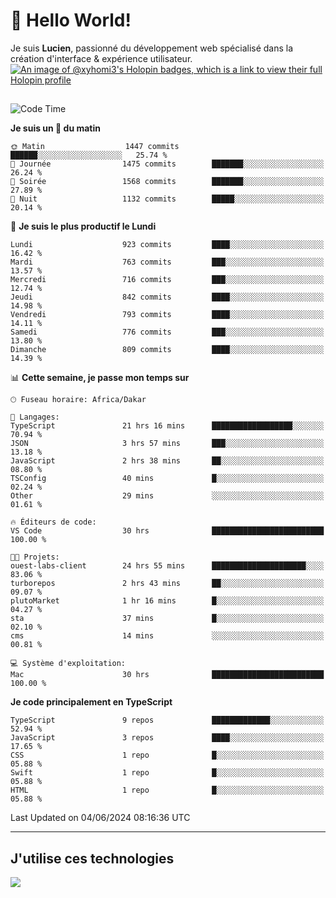 # 👋 Hello World!

Je suis **Lucien**, passionné du développement web spécialisé dans la création d'interface & expérience utilisateur.
[![An image of @xyhomi3's Holopin badges, which is a link to view their full Holopin profile](https://holopin.me/xyhomi3)](https://holopin.io/@xyhomi3)

##

<!--START_SECTION:waka-->
![Code Time](http://img.shields.io/badge/Code%20Time-1%2C254%20hrs%2042%20mins-blue)

**Je suis un 🐤 du matin** 

```text
🌞 Matin                  1447 commits        ██████░░░░░░░░░░░░░░░░░░░   25.74 % 
🌆 Journée                1475 commits        ███████░░░░░░░░░░░░░░░░░░   26.24 % 
🌃 Soirée                 1568 commits        ███████░░░░░░░░░░░░░░░░░░   27.89 % 
🌙 Nuit                   1132 commits        █████░░░░░░░░░░░░░░░░░░░░   20.14 % 
```
📅 **Je suis le plus productif le Lundi** 

```text
Lundi                    923 commits         ████░░░░░░░░░░░░░░░░░░░░░   16.42 % 
Mardi                    763 commits         ███░░░░░░░░░░░░░░░░░░░░░░   13.57 % 
Mercredi                 716 commits         ███░░░░░░░░░░░░░░░░░░░░░░   12.74 % 
Jeudi                    842 commits         ████░░░░░░░░░░░░░░░░░░░░░   14.98 % 
Vendredi                 793 commits         ████░░░░░░░░░░░░░░░░░░░░░   14.11 % 
Samedi                   776 commits         ███░░░░░░░░░░░░░░░░░░░░░░   13.80 % 
Dimanche                 809 commits         ████░░░░░░░░░░░░░░░░░░░░░   14.39 % 
```


📊 **Cette semaine, je passe mon temps sur** 

```text
🕑︎ Fuseau horaire: Africa/Dakar

💬 Langages: 
TypeScript               21 hrs 16 mins      ██████████████████░░░░░░░   70.94 % 
JSON                     3 hrs 57 mins       ███░░░░░░░░░░░░░░░░░░░░░░   13.18 % 
JavaScript               2 hrs 38 mins       ██░░░░░░░░░░░░░░░░░░░░░░░   08.80 % 
TSConfig                 40 mins             █░░░░░░░░░░░░░░░░░░░░░░░░   02.24 % 
Other                    29 mins             ░░░░░░░░░░░░░░░░░░░░░░░░░   01.61 % 

🔥 Éditeurs de code: 
VS Code                  30 hrs              █████████████████████████   100.00 % 

🐱‍💻 Projets: 
ouest-labs-client        24 hrs 55 mins      █████████████████████░░░░   83.06 % 
turborepos               2 hrs 43 mins       ██░░░░░░░░░░░░░░░░░░░░░░░   09.07 % 
plutoMarket              1 hr 16 mins        █░░░░░░░░░░░░░░░░░░░░░░░░   04.27 % 
sta                      37 mins             █░░░░░░░░░░░░░░░░░░░░░░░░   02.10 % 
cms                      14 mins             ░░░░░░░░░░░░░░░░░░░░░░░░░   00.81 % 

💻 Système d'exploitation: 
Mac                      30 hrs              █████████████████████████   100.00 % 
```

**Je code principalement en TypeScript** 

```text
TypeScript               9 repos             █████████████░░░░░░░░░░░░   52.94 % 
JavaScript               3 repos             ████░░░░░░░░░░░░░░░░░░░░░   17.65 % 
CSS                      1 repo              █░░░░░░░░░░░░░░░░░░░░░░░░   05.88 % 
Swift                    1 repo              █░░░░░░░░░░░░░░░░░░░░░░░░   05.88 % 
HTML                     1 repo              █░░░░░░░░░░░░░░░░░░░░░░░░   05.88 % 
```




 Last Updated on 04/06/2024 08:16:36 UTC
<!--END_SECTION:waka-->
---

## J'utilise ces technologies

<p align="left">
  <a href="https://skillicons.dev">
    <img src="https://skillicons.dev/icons?i=ts,js,md,scss,tailwind,react,docker,express,astro,vite,nextjs,vercel,figma,ableton" />
  </a>
</p>

